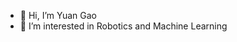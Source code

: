 - 👋 Hi, I’m Yuan Gao
- 👀 I’m interested in Robotics and Machine Learning
<!-- 
- 🌱 I’m currently learning ...
- 💞️ I’m looking to collaborate on ...
- 📫 How to reach me ... -->

<!---
JerryGaopku/JerryGaopku is a ✨ special ✨ repository because its `README.md` (this file) appears on your GitHub profile.
You can click the Preview link to take a look at your changes.
--->
